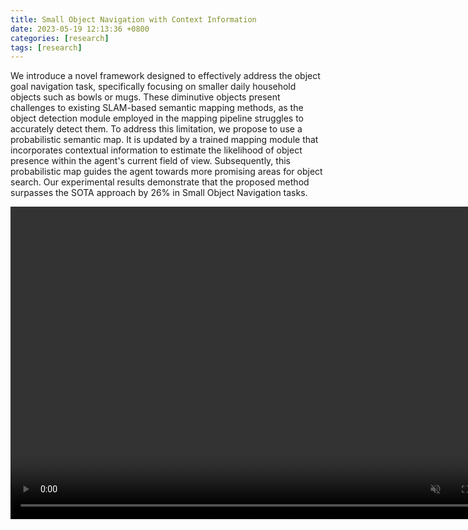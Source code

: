 ```yaml
---
title: Small Object Navigation with Context Information
date: 2023-05-19 12:13:36 +0800
categories: [research]
tags: [research]
---
```




We introduce a novel framework designed to effectively address the object goal navigation task, specifically focusing on smaller daily household objects such as bowls or mugs. These diminutive objects present challenges to existing SLAM-based semantic mapping methods, as the object detection module employed in the mapping pipeline struggles to accurately detect them. To address this limitation, we propose to use a probabilistic semantic map. It is updated by a trained mapping module that incorporates contextual information to estimate the likelihood of object presence within the agent's current field of view. Subsequently, this probabilistic map guides the agent towards more promising areas for object search. Our experimental results demonstrate that the proposed method surpasses the SOTA approach by 26\% in Small Object Navigation tasks.

<video controls="" width="800" height="500" muted="" loop="" autoplay="">
<source src="https://github.com/jiaming-robot-learning/jiaming-robot-learning.github.io/raw/main/assets/videos/sonav/ours_eps_0_mug_success_1.0.mp4" type="video/mp4">
</video>
